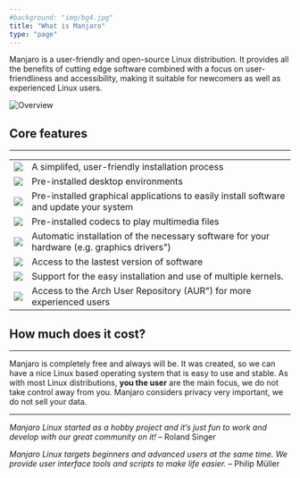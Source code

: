 ```yaml
---
#background: "img/bg4.jpg"
title: "What is Manjaro"
type: "page"
---
```


Manjaro is a user-friendly and open-source Linux distribution. It provides all the benefits of cutting edge software combined with a focus on user-friendliness and accessibility, making it suitable for newcomers as well as experienced Linux users.

![Overview](/img/features/overview.png#center)

## Core features
---

|      |      |
|------|------|
| <img src="/img/features/installation.svg" class="icon"> | A simplifed, user-friendly installation process |
| <img src="/img/features/desktopenvironment.svg" class="icon"> | Pre-installed desktop environments |
| <img src="/img/features/package.svg" class="icon"> | Pre-installed graphical applications to easily install software and update your system |
| <img src="/img/features/movie.svg" class="icon"> | Pre-installed codecs to play multimedia files |
| <img src="/img/features/hardware.svg" class="icon"> | Automatic installation of the necessary software for your hardware (e.g. graphics drivers") |
| <img src="/img/features/star.svg" class="icon"> | Access to the lastest version of software |
| <img src="/img/features/kernel.svg" class="icon"> | Support for the easy installation and use of multiple kernels. |
| <img src="/img/features/aur.svg" class="icon"> | Access to the Arch User Repository (AUR") for more experienced users |

## How much does it cost?
---

Manjaro is completely free and always will be. It was created, so we can have a nice Linux based operating system that is easy to use and stable. As with most Linux distributions, **you the user** are the main focus, we do not take control away from you. Manjaro considers privacy very important, we do not sell your data.

---

*Manjaro Linux started as a hobby project and it’s just fun to work and develop with our great community on it!* – Roland Singer

*Manjaro Linux targets beginners and advanced users at the same time. We provide user interface tools and scripts to make life easier.* – Philip Müller
